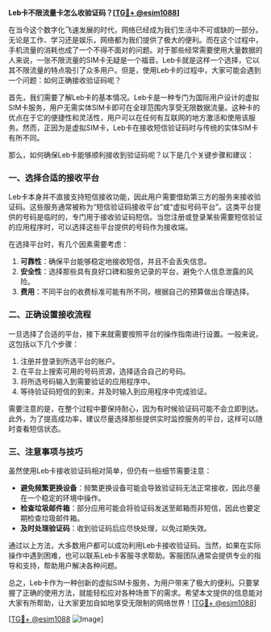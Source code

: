 **Leb卡不限流量卡怎么收验证码？[[TG💪+ @esim1088](https://t.me/s/esim1088)]**

在当今这个数字化飞速发展的时代，网络已经成为我们生活中不可或缺的一部分。无论是工作、学习还是娱乐，网络都为我们提供了极大的便利。而在这个过程中，手机流量的消耗也成了一个不得不面对的问题。对于那些经常需要使用大量数据的人来说，一张不限流量的SIM卡无疑是一个福音。Leb卡就是这样一个选择，它以其不限流量的特点吸引了众多用户。但是，使用Leb卡的过程中，大家可能会遇到一个问题：如何正确接收验证码呢？

首先，我们需要了解Leb卡的基本情况。Leb卡是一种专门为国际用户设计的虚拟SIM卡服务，用户无需实体SIM卡即可在全球范围内享受无限数据流量。这种卡的优点在于它的便捷性和灵活性，用户可以在任何有互联网的地方激活和使用该服务。然而，正因为是虚拟SIM卡，Leb卡在接收短信验证码时与传统的实体SIM卡有所不同。

那么，如何确保Leb卡能够顺利接收到验证码呢？以下是几个关键步骤和建议：

### 一、选择合适的接收平台

Leb卡本身并不直接支持短信接收功能，因此用户需要借助第三方的服务来接收验证码。这些服务通常被称为“短信验证码接收平台”或“虚拟号码平台”。这类平台提供的号码是临时的，专门用于接收验证码短信。当您注册或登录某些需要短信验证的应用程序时，可以选择这些平台提供的号码作为接收端。

在选择平台时，有几个因素需要考虑：
1. **可靠性**：确保平台能够稳定地接收短信，并且不会丢失信息。
2. **安全性**：选择那些具有良好口碑和服务记录的平台，避免个人信息泄露的风险。
3. **费用**：不同平台的收费标准可能有所不同，根据自己的预算做出合理选择。

### 二、正确设置接收流程

一旦选择了合适的平台，接下来就需要按照平台的操作指南进行设置。一般来说，这包括以下几个步骤：
1. 注册并登录到所选平台的账户。
2. 在平台上搜索可用的号码资源，选择适合自己的号码。
3. 将所选号码输入到需要验证的应用程序中。
4. 等待验证码短信的到来，并及时输入到应用程序中完成验证。

需要注意的是，在整个过程中要保持耐心，因为有时候验证码可能不会立即到达。此外，为了提高成功率，建议尽量选择那些提供实时监控服务的平台，这样可以随时查看短信状态。

### 三、注意事项与技巧

虽然使用Leb卡接收验证码相对简单，但仍有一些细节需要注意：
- **避免频繁更换设备**：频繁更换设备可能会导致验证码无法正常接收，因此尽量在一个稳定的环境中操作。
- **检查垃圾邮件箱**：部分应用可能会将验证码发送至邮箱而非短信，因此也要定期检查垃圾邮件箱。
- **及时处理验证码**：收到验证码后应尽快处理，以免过期失效。

通过以上方法，大多数用户都可以成功利用Leb卡接收验证码。当然，如果在实际操作中遇到困难，也可以联系Leb卡客服寻求帮助。客服团队通常会提供专业的指导和支持，帮助用户解决各种问题。

总之，Leb卡作为一种创新的虚拟SIM卡服务，为用户带来了极大的便利。只要掌握了正确的使用方法，就能轻松应对各种场景下的需求。希望本文提供的信息能对大家有所帮助，让大家更加自如地享受无限制的网络世界！[[TG💪+ @esim1088](https://t.me/s/esim1088)]

[[TG💪+ @esim1088](https://t.me/s/esim1088) ![Image](https://i.postimg.cc/4NQfJmqS/Snipaste-2025-05-13-00-14-12.png)]